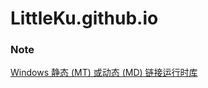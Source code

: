 # LittleKu.github.io
### Note
[Windows 静态 (MT) 或动态 (MD) 链接运行时库](./note/Windows%20静态%20(MT)%20或动态%20(MD)%20链接运行时库.md)